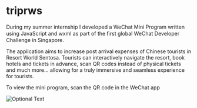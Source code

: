 # triprws

During my summer internship I developed a WeChat Mini Program written using JavaScript and wxml as part of the ﬁrst global WeChat Developer Challenge in Singapore. 

The application aims to increase post arrival expenses of Chinese tourists in Resort World Sentosa. Tourists can interactively navigate the resort, book hotels and tickets in advance, scan QR codes instead of physical tickets and much more... allowing for a truly immersive and seamless experience for tourists. 

To view the mini program, scan the QR code in the WeChat app

![Optional Text](../master/rwstrip.JPG)
